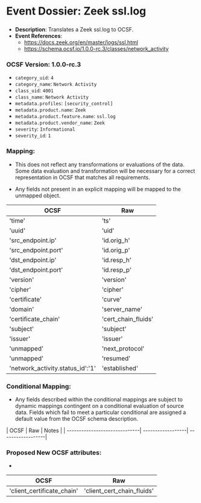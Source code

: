 # Event Dossier: Zeek ssl.log
### 
- **Description**: Translates a Zeek ssl.log to OCSF. 
- **Event References**:
  - https://docs.zeek.org/en/master/logs/ssl.html
  - https://schema.ocsf.io/1.0.0-rc.3/classes/network_activity
 
 ### OCSF Version: 1.0.0-rc.3
 - `category_uid`: `4`
 - `category_name`: `Network Activity`
 - `class_uid`: `4001`
 - `class_name`: `Network Activity`
 - `metadata.profiles`: `[security_control]`
 - `metadata.product.name`: `Zeek`
 - `metadata.product.feature.name`: `ssl.log`
 - `metadata.product.vendor_name`: `Zeek`
 - `severity`: `Informational`
 - `severity_id`: `1`

 ### Mapping:
 - This does not reflect any transformations or evaluations of the data. Some data evaluation and transformation will be necessary for a correct representation in OCSF that matches all requirements.

 - Any fields not present in an explicit mapping will be mapped to the unmapped object. 

| OCSF                           | Raw               |
| ------------------------------ | ----------------- |
|'time'                          |'ts'               |
|'uuid'                          |'uid'              |
|'src_endpoint.ip'               |'id.orig_h'        |
|'src_endpoint.port'             |'id.orig_p'        |
|'dst_endpoint.ip'               |'id.resp_h'        |
|'dst_endpoint.port'             |'id.resp_p'        |
|'version'                       |'version'          |
|'cipher'                        |'cipher'           |
|'certificate'                   |'curve'            |
|'domain'                        |'server_name'      |
|'certificate_chain'             |'cert_chain_fluids'|
|'subject'                       |'subject'          |
|'issuer'                        |'issuer'           |
|'unmapped'                      |'next_protocol'    |
|'unmapped'                      |'resumed'          |
|'network_activity.status_id':'1'|'established'      |

 ### Conditional Mapping:
 - Any fields described within the conditional mappings are subject to dynamic mappings contingent on a conditional evaluation of source data. Fields which fail to meet a particular conditional are assigned a default value from the OCSF schema description.

| OCSF                          | Raw               | Notes              |
| ------------------------------| ------------------| -- ----------------|


 ### Proposed New OCSF attributes:
 - 
| OCSF                     | Raw                      |
| -------------------------| -------------------------|
|'client_certificate_chain'|'client_cert_chain_fluids'|
